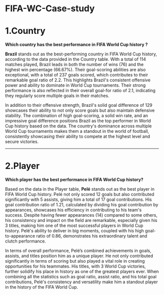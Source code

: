 # FIFA-WC-Case-study

# 1.Country
**Which country has the best performance in FIFA World Cup history ?**

**Brazil** stands out as the best-performing country in FIFA World Cup history, according to the data provided in the Country table. With a total of 114 matches played, Brazil leads in both the number of wins (76) and the highest win percentage (66.67%). Their goal-scoring abilities are also exceptional, with a total of 237 goals scored, which contributes to their remarkable goal ratio of 2.2. This highlights Brazil's consistent offensive power and ability to dominate in World Cup tournaments. Their strong performance is also reflected in their overall goal-for ratio of 2.1, indicating they regularly score multiple goals in their matches.

In addition to their offensive strength, Brazil's solid goal difference of 129 showcases their ability to not only score goals but also maintain defensive stability. The combination of high goal-scoring, a solid win rate, and an impressive goal difference positions Brazil as the top performer in World Cup history based on the data. The country's dominance across multiple World Cup tournaments makes them a standout in the world of football, consistently showcasing their ability to compete at the highest level and secure victories.

-------------------------------------------------------------------------------------------------------------------------------------------------------------------

# 2.Player
**Which player has the best performance in FIFA World Cup history?**

Based on the data in the Player table, **Pelé** stands out as the best player in FIFA World Cup history. Pelé not only scored 12 goals but also contributed significantly with 5 assists, giving him a total of 17 goal contributions. His goal contribution ratio of 1.21, calculated by dividing his goal contribution by appearances, showcases his efficiency in contributing to his team's success. Despite having fewer appearances (14) compared to some others, his consistency and impact on the field are remarkable, especially given his 3 titles, making him one of the most successful players in World Cup history. Pelé's ability to deliver in big moments, coupled with his high goal-to-appearance ratio of 0.86, demonstrates his extraordinary talent and clutch performance.

In terms of overall performance, Pelé’s combined achievements in goals, assists, and titles position him as a unique player. He not only contributed significantly in terms of scoring but also played a vital role in creating opportunities for his teammates. His titles, with 3 World Cup victories, further solidify his place in history as one of the greatest players ever. When combining all the statistics such as goal ratio, assist ratio, and his total goal contributions, Pelé's consistency and versatility make him a standout player in the history of the FIFA World Cup.
